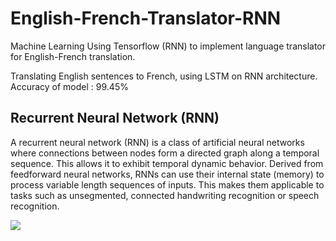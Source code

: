 # English-French-Translator-RNN
Machine Learning Using Tensorflow (RNN) to implement language translator for English-French translation.

Translating English sentences to French, using LSTM on RNN architecture.
Accuracy of model :  99.45%

## Recurrent Neural Network (RNN)
A recurrent neural network (RNN) is a class of artificial neural networks where connections between nodes form a directed graph along a temporal sequence. This allows it to exhibit temporal dynamic behavior. Derived from feedforward neural networks, RNNs can use their internal state (memory) to process variable length sequences of inputs. This makes them applicable to tasks such as unsegmented, connected handwriting recognition or speech recognition.

<img src="https://upload.wikimedia.org/wikipedia/commons/thumb/b/b5/Recurrent_neural_network_unfold.svg/1920px-Recurrent_neural_network_unfold.svg.png"/>

